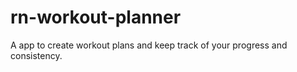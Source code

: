 # rn-workout-planner
A app to create workout plans and keep track of your progress and consistency.
